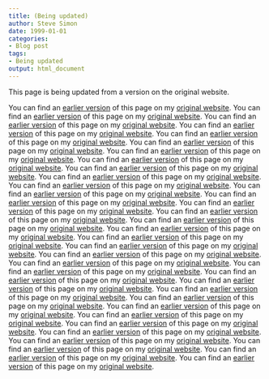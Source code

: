 ```yaml
---
title: (Being updated)
author: Steve Simon
date: 1999-01-01
categories:
- Blog post
tags:
- Being updated
output: html_document
---
```


This page is being updated from a version on the original website.

<!---More--->

You can find an [earlier version](http://www.pmean.com/11/PositiveStatements.html) of this page on my [original website](http://www.pmean.com/original_site.html). 
You can find an [earlier version](http://www.pmean.com/11/QualitativeSampleSize.html) of this page on my [original website](http://www.pmean.com/original_site.html). 
You can find an [earlier version](http://www.pmean.com/11/QuietYear.html) of this page on my [original website](http://www.pmean.com/original_site.html). 
You can find an [earlier version](http://www.pmean.com/11/SecondInvitation.html) of this page on my [original website](http://www.pmean.com/original_site.html). 
You can find an [earlier version](http://www.pmean.com/11/SecondReviewer.html) of this page on my [original website](http://www.pmean.com/original_site.html). 
You can find an [earlier version](http://www.pmean.com/11/Segmented.html) of this page on my [original website](http://www.pmean.com/original_site.html). 
You can find an [earlier version](http://www.pmean.com/11/ShortBio.html) of this page on my [original website](http://www.pmean.com/original_site.html). 
You can find an [earlier version](http://www.pmean.com/11/SingleModel.html) of this page on my [original website](http://www.pmean.com/original_site.html). 
You can find an [earlier version](http://www.pmean.com/11/Skeptic.html) of this page on my [original website](http://www.pmean.com/original_site.html). 
You can find an [earlier version](http://www.pmean.com/11/SmallStdDev.html) of this page on my [original website](http://www.pmean.com/original_site.html). 
You can find an [earlier version](http://www.pmean.com/11/SocialMedia.html) of this page on my [original website](http://www.pmean.com/original_site.html). 
You can find an [earlier version](http://www.pmean.com/11/Software.html) of this page on my [original website](http://www.pmean.com/original_site.html). 
You can find an [earlier version](http://www.pmean.com/11/SpssAdvantages.html) of this page on my [original website](http://www.pmean.com/original_site.html). 
You can find an [earlier version](http://www.pmean.com/11/StandardDeviation.html) of this page on my [original website](http://www.pmean.com/original_site.html). 
You can find an [earlier version](http://www.pmean.com/11/StataMacro.html) of this page on my [original website](http://www.pmean.com/original_site.html). 
You can find an [earlier version](http://www.pmean.com/11/TeachBayes.html) of this page on my [original website](http://www.pmean.com/original_site.html). 
You can find an [earlier version](http://www.pmean.com/11/Validation.html) of this page on my [original website](http://www.pmean.com/original_site.html). 
You can find an [earlier version](http://www.pmean.com/11/WebcastTopics.html) of this page on my [original website](http://www.pmean.com/original_site.html). 
You can find an [earlier version](http://www.pmean.com/11/WhichVersion.html) of this page on my [original website](http://www.pmean.com/original_site.html). 
You can find an [earlier version](http://www.pmean.com/11/WideInterval.html) of this page on my [original website](http://www.pmean.com/original_site.html). 
You can find an [earlier version](http://www.pmean.com/11/ZoteroStyle.html) of this page on my [original website](http://www.pmean.com/original_site.html). 
You can find an [earlier version](http://www.pmean.com/11/abstracts.html) of this page on my [original website](http://www.pmean.com/original_site.html). 
You can find an [earlier version](http://www.pmean.com/11/cer.html) of this page on my [original website](http://www.pmean.com/original_site.html). 
You can find an [earlier version](http://www.pmean.com/11/classroom.html) of this page on my [original website](http://www.pmean.com/original_site.html). 
You can find an [earlier version](http://www.pmean.com/11/contest.html) of this page on my [original website](http://www.pmean.com/original_site.html). 
You can find an [earlier version](http://www.pmean.com/11/discrepancy.html) of this page on my [original website](http://www.pmean.com/original_site.html). 
You can find an [earlier version](http://www.pmean.com/11/dropouts.html) of this page on my [original website](http://www.pmean.com/original_site.html). 
You can find an [earlier version](http://www.pmean.com/11/lasagna.html) of this page on my [original website](http://www.pmean.com/original_site.html). 
You can find an [earlier version](http://www.pmean.com/11/meps.html) of this page on my [original website](http://www.pmean.com/original_site.html). 
You can find an [earlier version](http://www.pmean.com/11/noncomparable.html) of this page on my [original website](http://www.pmean.com/original_site.html). 
You can find an [earlier version](http://www.pmean.com/11/report.html) of this page on my [original website](http://www.pmean.com/original_site.html). 
You can find an [earlier version](http://www.pmean.com/11/sbir.html) of this page on my [original website](http://www.pmean.com/original_site.html). 
You can find an [earlier version](http://www.pmean.com/11/unrealistic.html) of this page on my [original website](http://www.pmean.com/original_site.html). 
You can find an [earlier version](http://www.pmean.com/11/web20.html) of this page on my [original website](http://www.pmean.com/original_site.html). 